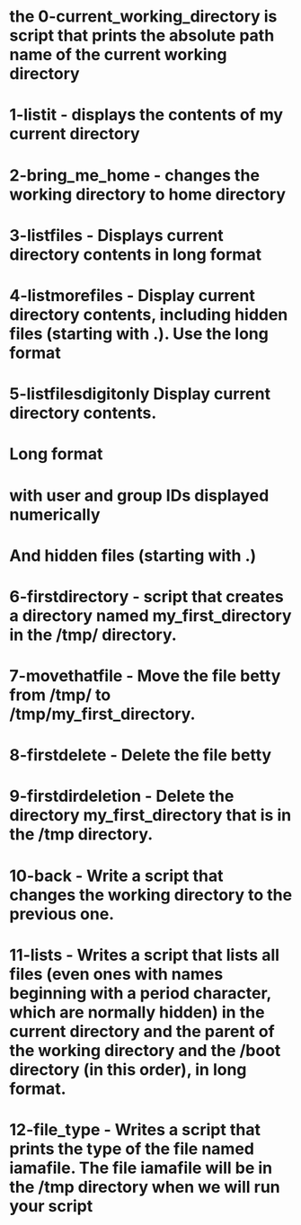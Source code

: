 # the 0-current_working_directory is script that prints the absolute path name of the current working directory
# 1-listit - displays the contents of my current directory
# 2-bring_me_home - changes the working directory to home directory
# 3-listfiles - Displays current directory contents in long format
# 4-listmorefiles - Display current directory contents, including hidden files (starting with .). Use the long format
# 5-listfilesdigitonly Display current directory contents.

# 		       	       	       		 Long format

#						 with user and group IDs displayed numerically
#				        	And hidden files (starting with .)
#
# 6-firstdirectory - script that creates a directory named my_first_directory in the /tmp/ directory.
# 7-movethatfile - Move the file betty from /tmp/ to /tmp/my_first_directory.
# 8-firstdelete - Delete the file betty
# 9-firstdirdeletion - Delete the directory my_first_directory that is in the /tmp directory.
# 10-back - Write a script that changes the working directory to the previous one.
# 11-lists - Writes a script that lists all files (even ones with names beginning with a period character, which are normally hidden) in the current directory and the parent of the working directory and the /boot directory (in this order), in long format.
# 12-file_type - Writes a script that prints the type of the file named iamafile. The file iamafile will be in the /tmp directory when we will run your script
#
